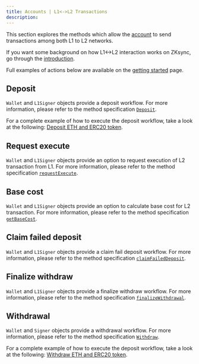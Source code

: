 ```yaml
---
title: Accounts | L1<->L2 Transactions
description:
---
```


This section explores the methods which allow the
[account](/sdk/js/ethers/v6/accounts) to send transactions among both L1 to L2 networks.

If you want some background on how L1<->L2 interaction works on ZKsync, go through the
[introduction](https://docs.zksync.io/build/developer-reference/l1-l2-interop.html).

Full examples of actions below are available on the [getting started](/sdk/js/ethers/v6/getting-started) page.

## Deposit

`Wallet` and `L1Signer` objects provide a deposit workflow.
For more information, please refer to the method specification [`Deposit`](/sdk/js/ethers/v6/accounts#deposit).

For a complete example of how to execute the deposit workflow, take a look at the following:
[Deposit ETH and ERC20 token](https://github.com/zksync-sdk/zksync2-examples/blob/main/js/src/01_deposit.ts).

## Request execute

`Wallet` and `L1Signer` objects provide an option to request execution of L2 transaction from L1. For more information,
please refer to the method specification [`requestExecute`](/sdk/js/ethers/v6/accounts#requestexecute).

## Base cost

`Wallet` and `L1Signer` objects provide an option to calculate base cost for L2 transaction. For more information,
please refer to the method specification [`getBaseCost`](/sdk/js/ethers/v6/accounts#getbasecost).

## Claim failed deposit

`Wallet` and `L1Signer` objects provide a claim fail deposit workflow. For more information,
please refer to the method specification [`claimFailedDeposit`](/sdk/js/ethers/v6/accounts#claimfaileddeposit).

## Finalize withdraw

`Wallet` and `L1Signer` objects provide a finalize withdraw workflow. For more information,
please refer to the method specification [`finalizeWithdrawal`](/sdk/js/ethers/v6/accounts#finalizewithdrawal).

## Withdrawal

`Wallet` and `Signer` objects provide a withdrawal workflow. For more information,
please refer to the method specification [`Withdraw`](/sdk/js/ethers/v6/accounts#withdraw).

For a complete example of how to execute the deposit workflow, take a look at the following:
[Withdraw ETH and ERC20 token](https://github.com/zksync-sdk/zksync2-examples/blob/main/js/src/04_withdraw.ts).
